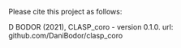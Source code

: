 Please cite this project as follows:

D BODOR (2021),  CLASP_coro - version 0.1.0. url: github.com/DaniBodor/clasp_coro
